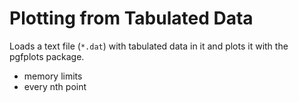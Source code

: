 Plotting from Tabulated Data
============================

Loads a text  file (`*.dat`) with tabulated  data in it and plots  it with the
pgfplots package.

- memory limits
- every nth point
